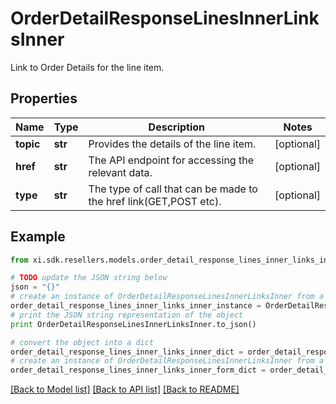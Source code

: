 # OrderDetailResponseLinesInnerLinksInner

Link to Order Details for the line item.

## Properties

Name | Type | Description | Notes
------------ | ------------- | ------------- | -------------
**topic** | **str** | Provides the details of the line item. | [optional] 
**href** | **str** | The API endpoint for accessing the relevant data. | [optional] 
**type** | **str** | The type of call that can be made to the href link(GET,POST etc). | [optional] 

## Example

```python
from xi.sdk.resellers.models.order_detail_response_lines_inner_links_inner import OrderDetailResponseLinesInnerLinksInner

# TODO update the JSON string below
json = "{}"
# create an instance of OrderDetailResponseLinesInnerLinksInner from a JSON string
order_detail_response_lines_inner_links_inner_instance = OrderDetailResponseLinesInnerLinksInner.from_json(json)
# print the JSON string representation of the object
print OrderDetailResponseLinesInnerLinksInner.to_json()

# convert the object into a dict
order_detail_response_lines_inner_links_inner_dict = order_detail_response_lines_inner_links_inner_instance.to_dict()
# create an instance of OrderDetailResponseLinesInnerLinksInner from a dict
order_detail_response_lines_inner_links_inner_form_dict = order_detail_response_lines_inner_links_inner.from_dict(order_detail_response_lines_inner_links_inner_dict)
```
[[Back to Model list]](../README.md#documentation-for-models) [[Back to API list]](../README.md#documentation-for-api-endpoints) [[Back to README]](../README.md)


